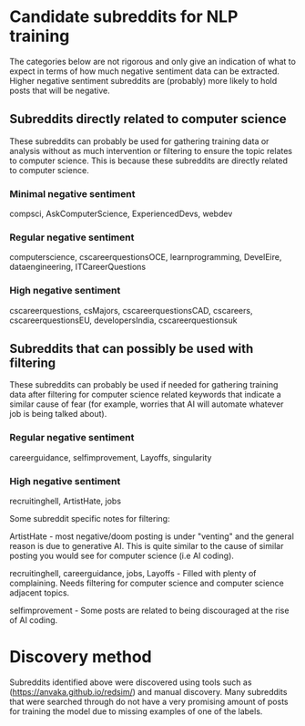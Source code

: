 # Candidate subreddits for NLP training

The categories below are not rigorous and only give an indication of what to expect in terms of how much negative sentiment data can be extracted. Higher negative sentiment subreddits are (probably) more likely to hold posts that will be negative.

## Subreddits directly related to computer science

These subreddits can probably be used for gathering training data or analysis without as much intervention or filtering to ensure the topic relates to computer science. This is because these subreddits are directly related to computer science.

### Minimal negative sentiment
compsci, AskComputerScience, ExperiencedDevs, webdev

### Regular negative sentiment
computerscience, cscareerquestionsOCE, learnprogramming, DevelEire, dataengineering, ITCareerQuestions

### High negative sentiment
cscareerquestions, csMajors, cscareerquestionsCAD, cscareers, cscareerquestionsEU, developersIndia, cscareerquestionsuk

## Subreddits that can possibly be used with filtering

These subreddits can probably be used if needed for gathering training data after filtering for computer science related keywords that indicate a similar cause of fear (for example, worries that AI will automate whatever job is being talked about).

### Regular negative sentiment
careerguidance, selfimprovement, Layoffs, singularity

### High negative sentiment
recruitinghell, ArtistHate, jobs

Some subreddit specific notes for filtering:

ArtistHate - most negative/doom posting is under "venting" and the general reason is due to generative AI. This is quite similar to the cause of similar posting you would see for computer science (i.e AI coding).

recruitinghell, careerguidance, jobs, Layoffs - Filled with plenty of complaining. Needs filtering for computer science and computer science adjacent topics.

selfimprovement - Some posts are related to being discouraged at the rise of AI coding.

# Discovery method

Subreddits identified above were discovered using tools such as (https://anvaka.github.io/redsim/) and manual discovery. Many subreddits that were searched through do not have a very promising amount of posts for training the model due to missing examples of one of the labels.